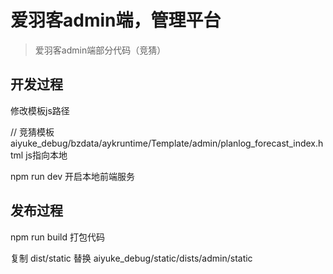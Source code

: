 # 爱羽客admin端，管理平台

> 爱羽客admin端部分代码（竞猜）

## 开发过程

修改模板js路径

// 竞猜模板 aiyuke_debug/bzdata/aykruntime/Template/admin/planlog_forecast_index.html js指向本地

npm run dev 开启本地前端服务

## 发布过程

npm run build 打包代码

复制 dist/static 替换 aiyuke_debug/static/dists/admin/static